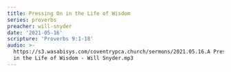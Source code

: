 ```yaml
---
title: Pressing On in the Life of Wisdom
series: proverbs
preacher: will-snyder
date: '2021-05-16'
scripture: 'Proverbs 9:1-18'
audio: >-
  https://s3.wasabisys.com/coventrypca.church/sermons/2021.05.16.A Pressing On
  in the Life of Wisdom - Will Snyder.mp3
---
```

